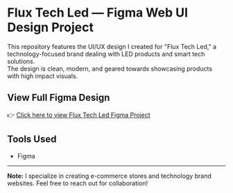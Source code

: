 # Flux Tech Led — Figma Web UI Design Project

This repository features the UI/UX design I created for "Flux Tech Led," a technology-focused brand dealing with LED products and smart tech solutions.  
The design is clean, modern, and geared towards showcasing products with high impact visuals.

## View Full Figma Design
👉 [Click here to view Flux Tech Led Figma Project](https://www.figma.com/design/PcpkJRNcmmDlQegnPzzsdL/Flux-Tech-Led--Copy-)

## Tools Used
- Figma

---

**Note:** I specialize in creating e-commerce stores and technology brand websites. Feel free to reach out for collaboration!


